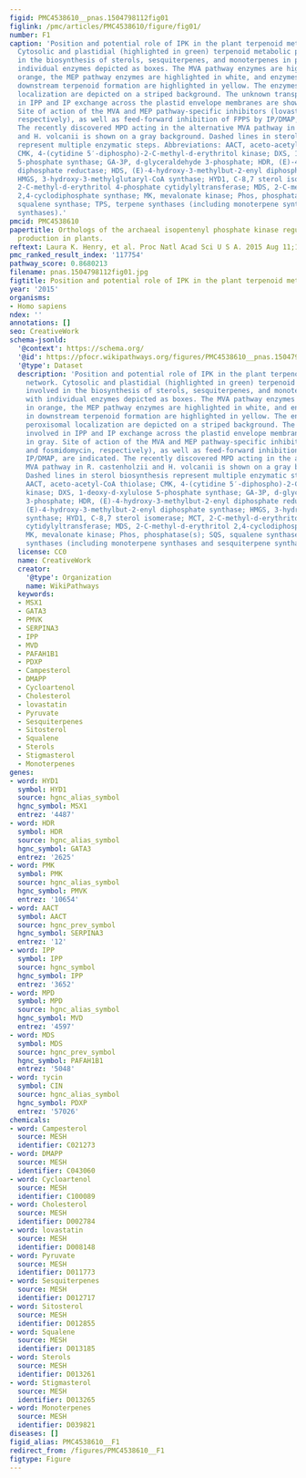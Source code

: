 ```yaml
---
figid: PMC4538610__pnas.1504798112fig01
figlink: /pmc/articles/PMC4538610/figure/fig01/
number: F1
caption: 'Position and potential role of IPK in the plant terpenoid metabolic network.
  Cytosolic and plastidial (highlighted in green) terpenoid metabolic pathways involved
  in the biosynthesis of sterols, sesquiterpenes, and monoterpenes in plants with
  individual enzymes depicted as boxes. The MVA pathway enzymes are highlighted in
  orange, the MEP pathway enzymes are highlighted in white, and enzymes involved in
  downstream terpenoid formation are highlighted in yellow. The enzymes with peroxisomal
  localization are depicted on a striped background. The unknown transporters involved
  in IPP and IP exchange across the plastid envelope membranes are shown in gray.
  Site of action of the MVA and MEP pathway-specific inhibitors (lovastatin and fosmidomycin,
  respectively), as well as feed-forward inhibition of FPPS by IP/DMAP, are indicated.
  The recently discovered MPD acting in the alternative MVA pathway in R. castenholzii
  and H. volcanii is shown on a gray background. Dashed lines in sterol biosynthesis
  represent multiple enzymatic steps. Abbreviations: AACT, aceto-acetyl-CoA thiolase;
  CMK, 4-(cytidine 5′-diphospho)-2-C-methyl-d-erythritol kinase; DXS, 1-deoxy-d-xylulose
  5-phosphate synthase; GA-3P, d-glyceraldehyde 3-phosphate; HDR, (E)-4-hydroxy-3-methylbut-2-enyl
  diphosphate reductase; HDS, (E)-4-hydroxy-3-methylbut-2-enyl diphosphate synthase;
  HMGS, 3-hydroxy-3-methylglutaryl-CoA synthase; HYD1, C-8,7 sterol isomerase; MCT,
  2-C-methyl-d-erythritol 4-phosphate cytidylyltransferase; MDS, 2-C-methyl-d-erythritol
  2,4-cyclodiphosphate synthase; MK, mevalonate kinase; Phos, phosphatase(s); SQS,
  squalene synthase; TPS, terpene synthases (including monoterpene synthases and sesquiterpene
  synthases).'
pmcid: PMC4538610
papertitle: Orthologs of the archaeal isopentenyl phosphate kinase regulate terpenoid
  production in plants.
reftext: Laura K. Henry, et al. Proc Natl Acad Sci U S A. 2015 Aug 11;112(32):10050-10055.
pmc_ranked_result_index: '117754'
pathway_score: 0.8680213
filename: pnas.1504798112fig01.jpg
figtitle: Position and potential role of IPK in the plant terpenoid metabolic network
year: '2015'
organisms:
- Homo sapiens
ndex: ''
annotations: []
seo: CreativeWork
schema-jsonld:
  '@context': https://schema.org/
  '@id': https://pfocr.wikipathways.org/figures/PMC4538610__pnas.1504798112fig01.html
  '@type': Dataset
  description: 'Position and potential role of IPK in the plant terpenoid metabolic
    network. Cytosolic and plastidial (highlighted in green) terpenoid metabolic pathways
    involved in the biosynthesis of sterols, sesquiterpenes, and monoterpenes in plants
    with individual enzymes depicted as boxes. The MVA pathway enzymes are highlighted
    in orange, the MEP pathway enzymes are highlighted in white, and enzymes involved
    in downstream terpenoid formation are highlighted in yellow. The enzymes with
    peroxisomal localization are depicted on a striped background. The unknown transporters
    involved in IPP and IP exchange across the plastid envelope membranes are shown
    in gray. Site of action of the MVA and MEP pathway-specific inhibitors (lovastatin
    and fosmidomycin, respectively), as well as feed-forward inhibition of FPPS by
    IP/DMAP, are indicated. The recently discovered MPD acting in the alternative
    MVA pathway in R. castenholzii and H. volcanii is shown on a gray background.
    Dashed lines in sterol biosynthesis represent multiple enzymatic steps. Abbreviations:
    AACT, aceto-acetyl-CoA thiolase; CMK, 4-(cytidine 5′-diphospho)-2-C-methyl-d-erythritol
    kinase; DXS, 1-deoxy-d-xylulose 5-phosphate synthase; GA-3P, d-glyceraldehyde
    3-phosphate; HDR, (E)-4-hydroxy-3-methylbut-2-enyl diphosphate reductase; HDS,
    (E)-4-hydroxy-3-methylbut-2-enyl diphosphate synthase; HMGS, 3-hydroxy-3-methylglutaryl-CoA
    synthase; HYD1, C-8,7 sterol isomerase; MCT, 2-C-methyl-d-erythritol 4-phosphate
    cytidylyltransferase; MDS, 2-C-methyl-d-erythritol 2,4-cyclodiphosphate synthase;
    MK, mevalonate kinase; Phos, phosphatase(s); SQS, squalene synthase; TPS, terpene
    synthases (including monoterpene synthases and sesquiterpene synthases).'
  license: CC0
  name: CreativeWork
  creator:
    '@type': Organization
    name: WikiPathways
  keywords:
  - MSX1
  - GATA3
  - PMVK
  - SERPINA3
  - IPP
  - MVD
  - PAFAH1B1
  - PDXP
  - Campesterol
  - DMAPP
  - Cycloartenol
  - Cholesterol
  - lovastatin
  - Pyruvate
  - Sesquiterpenes
  - Sitosterol
  - Squalene
  - Sterols
  - Stigmasterol
  - Monoterpenes
genes:
- word: HYD1
  symbol: HYD1
  source: hgnc_alias_symbol
  hgnc_symbol: MSX1
  entrez: '4487'
- word: HDR
  symbol: HDR
  source: hgnc_alias_symbol
  hgnc_symbol: GATA3
  entrez: '2625'
- word: PMK
  symbol: PMK
  source: hgnc_alias_symbol
  hgnc_symbol: PMVK
  entrez: '10654'
- word: AACT
  symbol: AACT
  source: hgnc_prev_symbol
  hgnc_symbol: SERPINA3
  entrez: '12'
- word: IPP
  symbol: IPP
  source: hgnc_symbol
  hgnc_symbol: IPP
  entrez: '3652'
- word: MPD
  symbol: MPD
  source: hgnc_alias_symbol
  hgnc_symbol: MVD
  entrez: '4597'
- word: MDS
  symbol: MDS
  source: hgnc_prev_symbol
  hgnc_symbol: PAFAH1B1
  entrez: '5048'
- word: туcin
  symbol: CIN
  source: hgnc_alias_symbol
  hgnc_symbol: PDXP
  entrez: '57026'
chemicals:
- word: Campesterol
  source: MESH
  identifier: C021273
- word: DMAPP
  source: MESH
  identifier: C043060
- word: Cycloartenol
  source: MESH
  identifier: C100089
- word: Cholesterol
  source: MESH
  identifier: D002784
- word: lovastatin
  source: MESH
  identifier: D008148
- word: Pyruvate
  source: MESH
  identifier: D011773
- word: Sesquiterpenes
  source: MESH
  identifier: D012717
- word: Sitosterol
  source: MESH
  identifier: D012855
- word: Squalene
  source: MESH
  identifier: D013185
- word: Sterols
  source: MESH
  identifier: D013261
- word: Stigmasterol
  source: MESH
  identifier: D013265
- word: Monoterpenes
  source: MESH
  identifier: D039821
diseases: []
figid_alias: PMC4538610__F1
redirect_from: /figures/PMC4538610__F1
figtype: Figure
---
```


